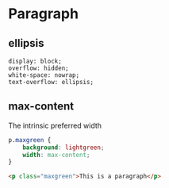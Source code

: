# Paragraph

## ellipsis

```text
display: block;
overflow: hidden;
white-space: nowrap;
text-overflow: ellipsis;
```

## max-content

The intrinsic preferred width

```css
p.maxgreen {
    background: lightgreen;
    width: max-content;
}
```

```html
<p class="maxgreen">This is a paragraph</p>
```
